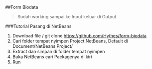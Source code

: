 ##Form Biodata
>Sudah working sampai ke Input keluar di Output

###Tutorial Pasang di NetBeans

1. Download file / git clone https://github.com/Hythes/form-biodata
2. Cari folder tempat nyimpen Project NetBeans, Default di Document/NetBeans Project/
3. Extract dan simpan di folder tempat nyimpen
4. Buka NetBeans cari Packagenya di kiri
5. Run


